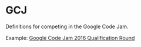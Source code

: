 GCJ
===

Definitions for competing in the Google Code Jam.

Example: [Google Code Jam 2016 Qualification Round](https://github.com/instinctive/gcj2016q)
